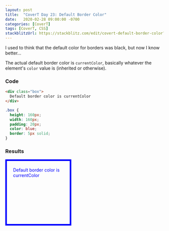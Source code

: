 ```yaml
---
layout: post
title:  "CoverT Day 23: Default Border Color"
date:   2020-02-28 09:00:00 -0700
categories: [CoverT]
tags: [CoverT, CSS]
stackblitzUrl: https://stackblitz.com/edit/covert-default-border-color?file=style.css
---
```


I used to think that the default color for borders was black, but now I know better...

The actual default border color is `currentColor`, basically whatever the element's `color` value is (inherited or otherwise).

### Code

```html
<div class="box">
  Default border color is currentColor
</div>
```

```css
.box {
  height: 160px;
  width: 160px;
  padding: 20px;
  color: blue;
  border: 5px solid;
}
```

### Results

<style>
.box {
  height: 160px;
  width: 160px;
  padding: 20px;
  color: blue;
  border: 5px solid;
}
</style>

<div class="box">
  Default border color is currentColor
</div>